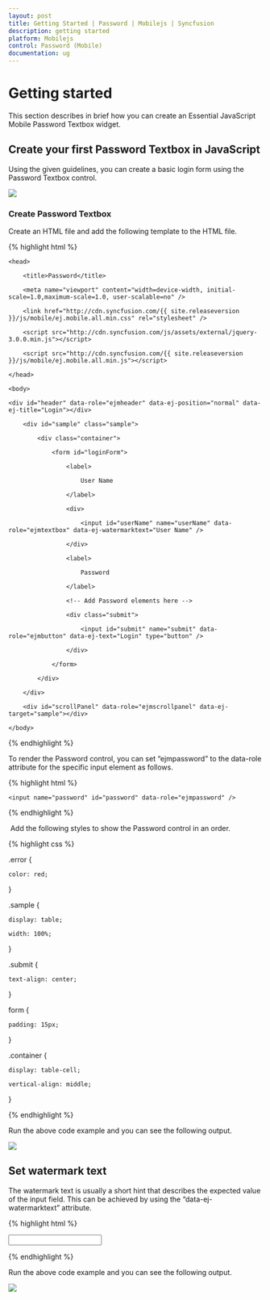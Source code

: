```yaml
---
layout: post
title: Getting Started | Password | Mobilejs | Syncfusion
description: getting started
platform: Mobilejs
control: Password (Mobile)
documentation: ug
---
```


# Getting started

This section describes in brief how you can create an Essential JavaScript Mobile Password Textbox widget.

## Create your first Password Textbox in JavaScript

Using the given guidelines, you can create a basic login form using the Password Textbox control.

![](Getting-Started_images/Getting-Started_img1.png)


### Create Password Textbox

Create an HTML file and add the following template to the HTML file.

{% highlight html %}

<!DOCTYPE html>

<html>

	<head>

		<title>Password</title>

		<meta name="viewport" content="width=device-width, initial-scale=1.0,maximum-scale=1.0, user-scalable=no" />

		<link href="http://cdn.syncfusion.com/{{ site.releaseversion }}/js/mobile/ej.mobile.all.min.css" rel="stylesheet" />

		<script src="http://cdn.syncfusion.com/js/assets/external/jquery-3.0.0.min.js"></script>

		<script src="http://cdn.syncfusion.com/{{ site.releaseversion }}/js/mobile/ej.mobile.all.min.js"></script>

	</head>

	<body>

	<div id="header" data-role="ejmheader" data-ej-position="normal" data-ej-title="Login"></div>

		<div id="sample" class="sample">

			<div class="container">

				<form id="loginForm">

					<label>

						User Name

					</label>

					<div>

						<input id="userName" name="userName" data-role="ejmtextbox" data-ej-watermarktext="User Name" />                    

					</div>

					<label>

						Password

					</label>

					<!-- Add Password elements here -->

					<div class="submit">

						<input id="submit" name="submit" data-role="ejmbutton" data-ej-text="Login" type="button" />

					</div>

				</form>

			</div>

		</div>

		<div id="scrollPanel" data-role="ejmscrollpanel" data-ej-target="sample"></div>

	</body>

</html>

{% endhighlight %}

To render the Password control, you can set “ejmpassword” to the data-role attribute for the specific input element as follows.                                   

{% highlight html %}

<!-- Password elements -->

<div>

	<input name="password" id="password" data-role="ejmpassword" />

</div>

{% endhighlight %}

 Add the following styles to show the Password control in an order.

{% highlight css %}

.error {

	color: red;

}

.sample {

	display: table;

	width: 100%;

}

.submit {

	text-align: center;

}

form {

	padding: 15px;

}

.container {

	display: table-cell;

	vertical-align: middle;

}

{% endhighlight %}

Run the above code example and you can see the following output.

![](Getting-Started_images/Getting-Started_img2.png)

## Set watermark text

The watermark text is usually a short hint that describes the expected value of the input field. This can be achieved by using the “data-ej-watermarktext” attribute.

{% highlight html %}

<input name="password" id="password" data-role="ejmpassword" data-ej-watermarktext="Password" />

{% endhighlight %}

Run the above code example and you can see the following output.

![](Getting-Started_images/Getting-Started_img3.png)